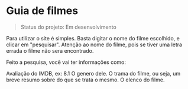 <h1> Guia de filmes</h1>

> Status do projeto: Em desenvolvimento

Para utilizar o site é simples. Basta digitar o nome do filme escolhido, e clicar em "pesquisar". Atenção ao nome do filme, pois se tiver
uma letra errada o filme não sera encontrado.

Feito a pesquisa, você vai ter informações como:


Avaliação do IMDB, ex: 8.1
O genero dele.
O trama do filme, ou seja, um breve resumo sobre do que se trata o mesmo.
O elenco do filme.
